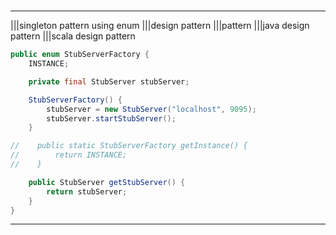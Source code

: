 # 

----

|||singleton pattern using enum
|||design pattern
|||pattern
|||java design pattern
|||scala design pattern

```java
public enum StubServerFactory {
    INSTANCE;

    private final StubServer stubServer;

    StubServerFactory() {
        stubServer = new StubServer("localhost", 9095);
        stubServer.startStubServer();
    }

//    public static StubServerFactory getInstance() {
//        return INSTANCE;
//    }

    public StubServer getStubServer() {
        return stubServer;
    }
}
```

----
